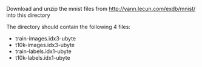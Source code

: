 Download and unzip the mnist files from http://yann.lecun.com/exdb/mnist/ into this directory

The directory should contain the following 4 files:
* train-images.idx3-ubyte
* t10k-images.idx3-ubyte
* train-labels.idx1-ubyte
* t10k-labels.idx1-ubyte
